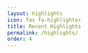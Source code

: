 ```yaml
---
layout: highlights
icon: fas fa-highlighter
title: Recent Highlights
permalink: /highlights/
order: 4
---
```

